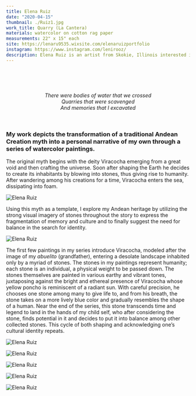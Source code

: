 ```yaml
---
title: Elena Ruiz
date: "2020-04-15"
thumbnail: ./Ruiz1.jpg
work_title: Quarry (La Cantera)
materials: watercolor on cotton rag paper
measurements: 22" x 15" each
site: https://lenaru9535.wixsite.com/elenaruizportfolio
instagram: https://www.instagram.com/lenirooz/
description: Elena Ruiz is an artist from Skokie, Illinois interested in illustration and animation.
---
```


<div style="text-align: center;">
<br>
<br><br>

_There were bodies of water that we crossed_ <br>
_Quarries that were scavenged_ <br>
_And memories that I excavated_

</div>​

### My work depicts the transformation of a traditional Andean Creation myth into a personal narrative of my own through a series of watercolor paintings.

The original myth begins with the deity Viracocha emerging from a great void and then crafting the universe. Soon after shaping the Earth he decides to create its inhabitants by blowing into stones, thus giving rise to humanity. After wandering among his creations for a time, Viracocha enters the sea, dissipating into foam.

![Elena Ruiz](./Ruiz2.jpg)

Using this myth as a template, I explore my Andean heritage by utilizing the strong visual imagery of stones throughout the story to express the fragmentation of memory and culture and to finally suggest the need for balance in the search for identity.

![Elena Ruiz](./Ruiz3.jpg)

The first few paintings in my series introduce Viracocha, modeled after the image of my _abuelito_ (grandfather), entering a desolate landscape inhabited only by a myriad of stones. The stones in my paintings represent humanity; each stone is an individual, a physical weight to be passed down. The stones themselves are painted in various earthy and vibrant tones, juxtaposing against the bright and ethereal presence of Viracocha whose yellow poncho is reminiscent of a radiant sun. With careful precision, he chooses one stone among many to give life to, and from his breath, the stone takes on a more lively blue color and gradually resembles the shape of a human. Near the end of the series, this stone transcends time and legend to land in the hands of my child self, who after considering the stone, finds potential in it and decides to put it into balance among other collected stones. This cycle of both shaping and acknowledging one’s cultural identity repeats.

![Elena Ruiz](./Ruiz4.jpg)

![Elena Ruiz](./Ruiz5.jpg)

![Elena Ruiz](./Ruiz6.jpg)

![Elena Ruiz](./Ruiz7.jpg)

![Elena Ruiz](./Ruiz8.jpg)
